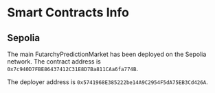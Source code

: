# Smart Contracts Info

## Sepolia

The main FutarchyPredictionMarket has been deployed on the Sepolia network. The contract address is `0x7c940D7FBE86437412C31E8D7Ba811CAa6fa774B`.

The deployer address is `0x5741968E385222be14A9C2954F5dA75EB3Cd426A`.